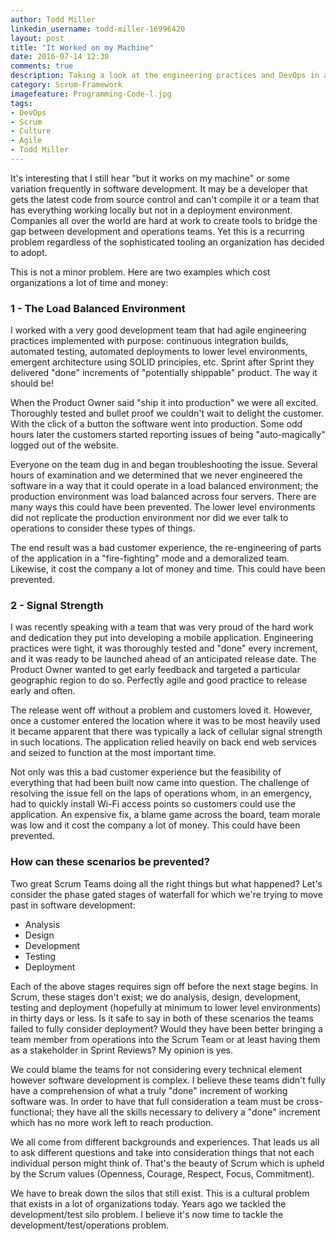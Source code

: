 ```yaml
---
author: Todd Miller
linkedin_username: todd-miller-16996420
layout: post
title: "It Worked on my Machine"
date: 2016-07-14 12:30
comments: true
description: Taking a look at the engineering practices and DevOps in an effort to create an open culture of trust
category: Scrum-Framework
imagefeature: Programming-Code-l.jpg
tags:
- DevOps
- Scrum
- Culture
- Agile
- Todd Miller
---
```


[//]: # (Situation)
It's interesting that I still hear "but it works on my machine" or some variation frequently in software development. It may be a developer that gets the latest code from source control and can't compile it or a team that has everything working locally but not in a deployment environment. Companies all over the world are hard at work to create tools to bridge the gap between development and operations teams. Yet this is a recurring problem regardless of the sophisticated tooling an organization has decided to adopt.

[//]: # (Complication)
This is not a minor problem. Here are two examples which cost organizations a lot of time and money:

### 1 - The Load Balanced Environment
I worked with a very good development team that had agile engineering practices implemented with purpose: continuous integration builds, automated testing, automated deployments to lower level environments, emergent architecture using SOLID principles, etc. Sprint after Sprint they delivered "done" increments of "potentially shippable" product. The way it should be!

When the Product Owner said "ship it into production" we were all excited. Thoroughly tested and bullet proof we couldn't wait to delight the customer. With the click of a button the software went into production. Some odd hours later the customers started reporting issues of being "auto-magically" logged out of the website.

Everyone on the team dug in and began troubleshooting the issue. Several hours of examination and we determined that we never engineered the software in a way that it could operate in a load balanced environment; the production environment was load balanced across four servers. There are many ways this could have been prevented. The lower level environments did not replicate the production environment nor did we ever talk to operations to consider these types of things.

The end result was a bad customer experience, the re-engineering of parts of the application in a "fire-fighting" mode and a demoralized team. Likewise, it cost the company a lot of money and time. This could have been prevented.

### 2 - Signal Strength
I was recently speaking with a team that was very proud of the hard work and dedication they put into developing a mobile application. Engineering practices were tight, it was thoroughly tested and "done" every increment, and it was ready to be launched ahead of an anticipated release date. The Product Owner wanted to get early feedback and targeted a particular geographic region to do so. Perfectly agile and good practice to release early and often.

The release went off without a problem and customers loved it. However, once a customer entered the location where it was to be most heavily used it became apparent that there was typically a lack of cellular signal strength in such locations. The application relied heavily on back end web services and seized to function at the most important time.

Not only was this a bad customer experience but the feasibility of everything that had been built now came into question. The challenge of resolving the issue fell on the laps of operations whom, in an emergency, had to quickly install Wi-Fi access points so customers could use the application. An expensive fix, a blame game across the board, team morale was low and it cost the company a lot of money. This could have been prevented.

[//]: # (Question)

### How can these scenarios be prevented?
Two great Scrum Teams doing all the right things but what happened? Let's consider the phase gated stages of waterfall for which we're trying to move past in software development:

+ Analysis
+ Design
+ Development
+ Testing
+ Deployment

Each of the above stages requires sign off before the next stage begins. In Scrum, these stages don't exist; we do analysis, design, development, testing and deployment (hopefully at minimum to lower level environments) in thirty days or less. Is it safe to say in both of these scenarios the teams failed to fully consider deployment? Would they have been better bringing a team member from operations into the Scrum Team or at least having them as a stakeholder in Sprint Reviews? My opinion is yes.

[//]: # (Answer)
We could blame the teams for not considering every technical element however software development is complex. I believe these teams didn't fully have a comprehension of what a truly "done" increment of working software was. In order to have that full consideration a team must be cross-functional; they have all the skills necessary to delivery a "done" increment which has no more work left to reach production.

We all come from different backgrounds and experiences. That leads us all to ask different questions and take into consideration things that not each individual person might think of. That's the beauty of Scrum which is upheld by the Scrum values (Openness, Courage, Respect, Focus, Commitment).

We have to break down the silos that still exist. This is a cultural problem that exists in a lot of organizations today. Years ago we tackled the development/test silo problem. I believe it's now time to tackle the development/test/operations problem.
